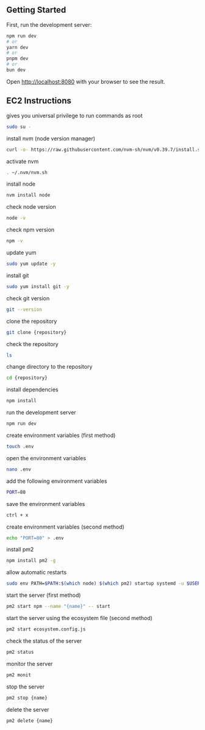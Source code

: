 ## Getting Started

First, run the development server:

```bash
npm run dev
# or
yarn dev
# or
pnpm dev
# or
bun dev
```

Open [http://localhost:8080](http://localhost:8080) with your browser to see the result.

## EC2 Instructions

gives you universal privilege to run commands as root

```bash
sudo su -
```

install nvm (node version manager)

```bash
curl -o- https://raw.githubusercontent.com/nvm-sh/nvm/v0.39.7/install.sh | bash
```

activate nvm

```bash
. ~/.nvm/nvm.sh
```

install node

```bash
nvm install node
```

check node version

```bash
node -v
```

check npm version

```bash
npm -v
```

update yum

```bash
sudo yum update -y
```

install git

```bash
sudo yum install git -y
```

check git version

```bash
git --version
```

clone the repository

```bash
git clone {repository}
```

check the repository

```bash
ls
```

change directory to the repository

```bash
cd {repository}
```

install dependencies

```bash
npm install
```

run the development server

```bash
npm run dev
```

create environment variables (first method)

```bash
touch .env
```

open the environment variables

```bash
nano .env
```

add the following environment variables

```bash
PORT=80
```

save the environment variables

```bash
ctrl + x
```

create environment variables (second method)

```bash
echo "PORT=80" > .env
```

install pm2

```bash
npm install pm2 -g
```

allow automatic restarts

```bash
sudo env PATH=$PATH:$(which node) $(which pm2) startup systemd -u $USER --hp $(eval echo ~$USER)
```

start the server (first method)

```bash
pm2 start npm --name "{name}" -- start
```

start the server using the ecosystem file (second method)

```bash
pm2 start ecosystem.config.js
```

check the status of the server

```bash
pm2 status
```

monitor the server

```bash
pm2 monit
```

stop the server

```bash
pm2 stop {name}
```

delete the server

```bash
pm2 delete {name}
```

